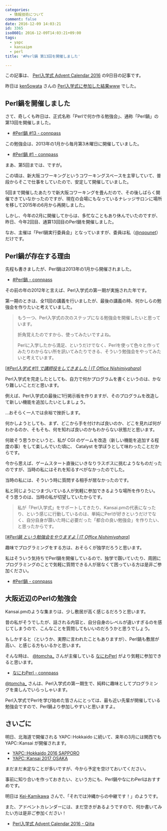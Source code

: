 ```yaml
---
categories:
  - 情報技術について
comment: false
date: 2016-12-09 14:03:21
id: 3365
iso8601: 2016-12-09T14:03:21+09:00
tags:
  - yapc
  - kansaipm
  - perl
title: '#Perl鍋 第13回を開催しました'

---
```


<p>この記事は、 <a href="http://qiita.com/advent-calendar/2016/perl-entrance">Perl入学式 Advent Calendar 2016</a> の9日目の記事です。</p>

<p>昨日は <a href="http://qiita.com/ken5owata">ken5owata</a> さんの <a href="http://ken5owata.hatenablog.com/entry/2016/12/08/012211">Perl入学式に参加した結果www</a>  でした。</p>

<h2>Perl鍋を開催しました</h2>

<p>さて、奇しくも昨日は、正式名称「Perlで何か作る勉強会」、通称「Perl鍋」の第13回を開催しました。</p>

<ul>
<li><a href="https://perlnabe.connpass.com/event/46689/">#Perl鍋 #13 - connpass</a></li>
</ul>

<p>この勉強会は、2013年の1月から毎月第3木曜日に開催していました。</p>

<ul>
<li><a href="https://perlnabe.connpass.com/event/1613/">#Perl鍋 #1 - connpass</a></li>
</ul>

<p>まあ、第5回までは、ですが。</p>

<p>この頃は、新大阪コワーキングというコワーキングスペースを主宰していて、普段からそこで仕事をしていたので、安定して開催していました。</p>

<p>5回まで開催したあたりで新大阪コワーキングを畳んだので、その後しばらく開催できていなかったのですが、現在の会場にもなっているナレッジサロンに場所を移して2015年の6月から再開しました。</p>

<p>しかし、今年の2月に開催してからは、多忙なこともあり休んでいたのですが、昨日、今年2回目、通算13回目のPerl鍋を開催しました。</p>

<p>なお、主催は「Perl鍋実行委員会」となっていますが、委員は私（<a href="https://twitter.com/nqounet">@nqounet</a>）だけです。</p>

<h2>Perl鍋が存在する理由</h2>

<p>先程も書きましたが、Perl鍋は2013年の1月から開催されました。</p>

<ul>
<li><a href="https://perlnabe.connpass.com/">#Perl鍋 - connpass</a></li>
</ul>

<p>その前の年の2012年と言えば、Perl入学式の第一期が実施された年です。</p>

<p>第一期のときは、全11回の講義を行いましたが、最後の講義の時、何かしらの勉強会を作りたいと考えていました。</p>

<blockquote cite="http://www.nishimiyahara.net/2012/12/18/143300" title="#Perl入学式 #11 で講師役をしてきました | IT Office Nishimiyahara" class="blockquote"><p>もう一つ、Perl入学式の次のステップになる勉強会を開催したいと思っています。

折角覚えたのですから、使ってみたいですよね。

Perlに入学したから満足、というだけでなく、Perlを使って色々と作ってみたりわからない所を訊いてみたりできる、そういう勉強会をやってみたいと考えています。</p></blockquote>

<div class="cite">[<cite><a href="http://www.nishimiyahara.net/2012/12/18/143300">#Perl入学式 #11 で講師役をしてきました | IT Office Nishimiyahara</a></cite>]</div>

<p>Perl入学式を完走したとしても、自力で何かプログラムを書くというのは、かなり難しいことだと思います。</p>

<p>例えば、Perl入学式の最後に1行掲示板を作りますが、そのプログラムを改造して新しい機能を追加したいとしましょう。</p>

<p>…おそらく一人では余裕で挫折します。</p>

<p>何かしようとしても、まず、どこから手を付ければ良いのか、どこを見れば何がわかるのか、そもそも、何を知れば良いのかもわからない状態だと思います。</p>

<p>何故そう思うかというと、私が CGI のゲームを改造（新しい機能を追加する程度の事）をして楽しんでいた頃に、 Catalyst を学ぼうとして味わったことだからです。</p>

<p>今から思えば、ゲームスタート直後にいきなりラスボスに挑むようなものだったのですが、当時の私にはそれを知るすべがなかったのでした。</p>

<p>当時の私には、そういう時に質問する相手が居なかったのです。</p>

<p>私と同じようにつまづいている人が気軽に参加できるような場所を作りたい。
そう思うのは、当時の私が切望していたからです。</p>

<blockquote cite="http://www.nishimiyahara.net/2012/12/25/115900" title="#Perl鍋 という勉強会をやりますよ | IT Office Nishimiyahara" class="blockquote"><p>私が「Perl入学式」をサポートしてきたり、Kansai.pmの代表になったり、という感じに行動しているのは、単純にPerlが好きというだけでなく、自分自身が躓いた時に必要だった「都合の良い勉強会」を作りたい、と思ったからです。</p></blockquote>

<div class="cite">[<cite><a href="http://www.nishimiyahara.net/2012/12/25/115900">#Perl鍋 という勉強会をやりますよ | IT Office Nishimiyahara</a></cite>]</div>

<p>趣味でプログラミングをする方は、おそらくが独学だろうと思います。</p>

<p>私はそういう気持ちでPerl鍋を開催しているので、独学で躓いていたり、周囲にプログラミングのことで気軽に質問できる人が居なくて困っている方は是非ご参加ください。</p>

<ul>
<li><a href="https://perlnabe.connpass.com/">#Perl鍋 - connpass</a></li>
</ul>

<h2>大阪近辺のPerlの勉強会</h2>

<p>Kansai.pmのような集まりは、少し敷居が高く感じるだろうと思います。</p>

<p>昔の私がそうでしたが、話される内容と、自分自身のレベルが違いすぎるのを感じてしまうので、こんなことを質問してもいいのだろうかと思うでしょう。</p>

<p>もしかすると（というか、実際に言われたこともありますが）、Perl鍋も敷居が高い、と感じる方もいるかと思います。</p>

<p>そんな時は、 <a href="http://twitter.com/tomcha_">@tomcha_</a> さんが主催している <a href="https://naniwaperl.connpass.com">なにわPerl</a> がより気軽に参加できると思います。</p>

<ul>
<li><a href="https://naniwaperl.connpass.com/">なにわPerl - connpass</a></li>
</ul>

<p><a href="http://twitter.com/tomcha_">@tomcha_</a> さんは、Perl入学式の第一期生で、純粋に趣味としてプログラミングを楽しんでいらっしゃいます。</p>

<p>Perl入学式でPerlを学び始めた皆さんにとっては、最も近い先輩が開催している勉強会ですので、Perl鍋より参加しやすいと思いますよ。</p>

<h2>さいごに</h2>

<p>明日、北海道で開催される YAPC::Hokkaido に続いて、来年の3月には関西でもYAPC::Kansai が開催されます。</p>

<ul>
<li><a href="http://yapcjapan.org/2016hokkaido/">YAPC::Hokkaido 2016 SAPPORO</a></li>
<li><a href="http://yapcjapan.org/2017kansai/">YAPC::Kansai 2017 OSAKA</a></li>
</ul>

<p>まだまだ未定なことが多いですが、今から予定を空けておいてください。</p>

<p>事前に知り合いを作っておきたい、という方にも、Perl鍋やなにわPerlはおすすめです。</p>

<p>明日は <a href="http://qiita.com/Kei-Kamikawa">Kei-Kamikawa</a> さんで、「それでは沖縄からの中継です！」のようです。</p>

<p>また、アドベントカレンダーには、まだ空きがあるようですので、何か書いてみたい方は是非ご参加ください！</p>

<ul>
<li><a href="http://qiita.com/advent-calendar/2016/perl-entrance">Perl入学式 Advent Calendar 2016 - Qiita</a></li>
</ul>
    	